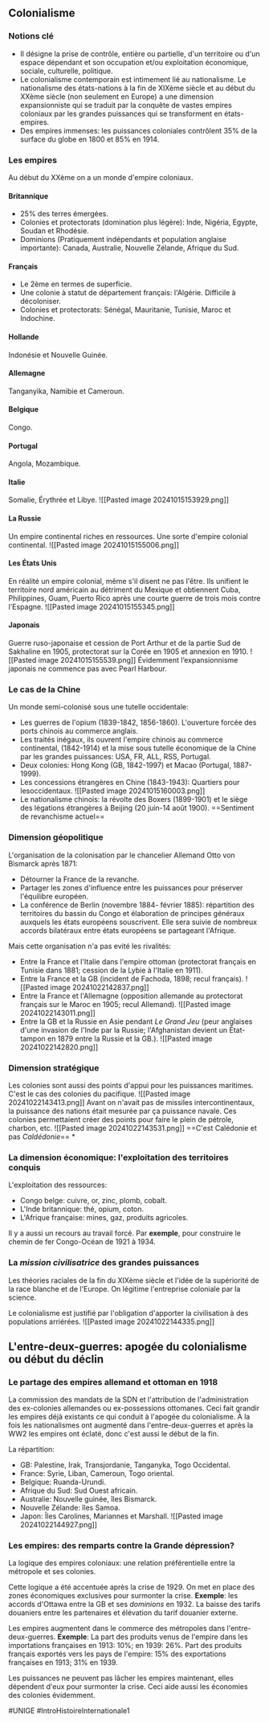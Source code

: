 ## Colonialisme
### Notions clé
- Il désigne la prise de contrôle, entière ou partielle, d'un territoire ou d'un espace dépendant et son occupation et/ou exploitation économique, sociale, culturelle, politique.
- Le colonialisme contemporain est intimement lié au nationalisme. Le nationalisme des états-nations à la fin de XIXème siècle et au début du XXème siècle (non seulement en Europe) a une dimension expansionniste qui se traduit par la conquête de vastes empires coloniaux par les grandes puissances qui se transforment en états-empires.
- Des empires immenses: les puissances coloniales contrôlent 35% de la surface du globe en 1800 et 85% en 1914.
### Les empires
Au début du XXème on a un monde d'empire coloniaux.
#### Britannique
- 25% des terres émergées.
- Colonies et protectorats (domination plus légère): Inde, Nigéria, Egypte, Soudan et Rhodésie.
- Dominions (Pratiquement indépendants et population anglaise importante): Canada, Australie, Nouvelle Zélande, Afrique du Sud.
#### Français
- Le 2ème en termes de superficie.
- Une colonie à statut de département français: l'Algérie. Difficile à décoloniser.
- Colonies et protectorats: Sénégal, Mauritanie, Tunisie, Maroc et Indochine.
#### Hollande
Indonésie et Nouvelle Guinée.
#### Allemagne
Tanganyika, Namibie et Cameroun.
#### Belgique
Congo.
#### Portugal
Angola, Mozambique.
#### Italie
Somalie, Érythrée et Libye.
![[Pasted image 20241015153929.png]]
#### La Russie
Un empire continental riches en ressources. Une sorte d'empire colonial continental.
![[Pasted image 20241015155006.png]]
#### Les États Unis
En réalité un empire colonial, même s'il disent ne pas l'être. Ils unifient le territoire nord américain au détriment du Mexique et obtiennent Cuba, Philippines, Guam, Puerto Rico après une courte guerre de trois mois contre l'Espagne.
![[Pasted image 20241015155345.png]]
#### Japonais
Guerre ruso-japonaise et cession de Port Arthur et de la partie Sud de Sakhaline en 1905, protectorat sur la Corée en 1905 et annexion en 1910.
![[Pasted image 20241015155539.png]]
Évidemment l’expansionnisme japonais ne commence pas avec Pearl Harbour.
### Le cas de la Chine
Un monde semi-colonisé sous une tutelle occidentale:
- Les guerres de l'opium (1839-1842, 1856-1860). L'ouverture forcée des ports chinois au commerce anglais.
- Les traités inégaux, ils ouvrent l'empire chinois au commerce continental, (1842-1914) et la mise sous tutelle économique de la Chine par les grandes puissances: USA, FR, ALL, RSS, Portugal.
- Deux colonies: Hong Kong (GB, 1842-1997) et Macao (Portugal, 1887-1999).
- Les concessions étrangères en Chine (1843-1943): Quartiers pour lesoccidentaux.
	![[Pasted image 20241015160003.png]]
- Le nationalisme chinois: la révolte des Boxers (1899-1901) et le siège des légations étrangères à Beijing (20 juin-14 août 1900).
==Sentiment de revanchisme actuel==
### Dimension géopolitique
L'organisation de la colonisation par le chancelier Allemand Otto von Bismarck après 1871:
- Détourner la France de la revanche.
- Partager les zones d'influence entre les puissances pour préserver l'équilibre européen.
- La conférence de Berlin (novembre 1884- février 1885): répartition des territoires du bassin du Congo et élaboration de principes généraux auxquels les états européens souscrivent. Elle sera suivie de nombreux accords bilatéraux entre états européens se partageant l'Afrique.

Mais cette organisation n'a pas evité les rivalités:
- Entre la France et l'Italie dans l'empire ottoman (protectorat français en Tunisie dans 1881; cession de la Lybie à l'Italie en 1911).
- Entre la France et la GB (incident de Fachoda, 1898; recul français).
	![[Pasted image 20241022142837.png]]
- Entre la France et l'Allemagne (opposition allemande au protectorat français sur le Maroc en 1905; recul Allemand).
	![[Pasted image 20241022143011.png]]
- Entre la GB et la Russie en Asie pendant *Le Grand Jeu* (peur anglaises d'une invasion de l'Inde par la Russie; l'Afghanistan devient un État-tampon en 1879 entre la Russie et la GB.).
	![[Pasted image 20241022142820.png]]
### Dimension stratégique
Les colonies sont aussi des points d'appui pour les puissances maritimes. C'est le cas des colonies du pacifique.
![[Pasted image 20241022143413.png]]
Avant on n'avait pas de missiles intercontinentaux, la puissance des nations était mesurée par ça puissance navale. Ces colonies permettaient créer des points pour faire le plein de pétrole, charbon, etc.
![[Pasted image 20241022143531.png]]
==C'est Calédonie et pas *Caldédonie*== *
### La dimension économique: l'exploitation des territoires conquis
L'exploitation des ressources:
- Congo belge: cuivre, or, zinc, plomb, cobalt.
- L'Inde britannique: thé, opium, coton.
- L'Afrique française: mines, gaz, produits agricoles.

Il y a aussi un recours au travail forcé. Par **exemple**, pour construire le chemin de fer Congo-Océan de 1921 à 1934.
### La *mission civilisatrice* des grandes puissances
Les théories raciales de la fin du XIXème siècle et l'idée de la supériorité de la race blanche et de l'Europe. On légitime l'entreprise coloniale par la science.

Le colonialisme est justifié par l'obligation d'apporter la civilisation à des populations arriérées.
![[Pasted image 20241022144335.png]]
## L'entre-deux-guerres: apogée du colonialisme ou début du déclin
### Le partage des empires allemand et ottoman en 1918
La commission des mandats de la SDN et l'attribution de l'administration des ex-colonies allemandes ou ex-possessions ottomanes. Ceci fait grandir les empires déjà existants ce qui conduit à l'apogée du colonialisme. À la fois les nationalismes ont augmenté dans l'entre-deux-guerres et après la WW2 les empires ont éclaté, donc c'est aussi le début de la fin.

La répartition:
- GB: Palestine, Irak, Transjordanie, Tanganyka, Togo Occidental.
- France: Syrie, Liban, Cameroun, Togo oriental.
- Belgique: Ruanda-Urundi.
- Afrique du Sud: Sud Ouest africain.
- Australie: Nouvelle guinée, îles Bismarck.
- Nouvelle Zélande: îles Samoa.
- Japon: Îles Carolines, Mariannes et Marshall.
![[Pasted image 20241022144927.png]]
### Les empires: des remparts contre la Grande dépression?
La logique des empires coloniaux: une relation préférentielle entre la métropole et ses colonies.

Cette logique a été accentuée après la crise de 1929. On met en place des zones économiques exclusives pour surmonter la crise. **Exemple**: les accords d'Ottawa entre la GB et ses *dominions* en 1932. La baisse des tarifs douaniers entre les partenaires et élévation du tarif douanier externe.

Les empires augmentent dans le commerce des métropoles dans l'entre-deux-guerres. **Exemple**: La part des produits venus  de l'empire dans les importations françaises en 1913: 10%; en 1939: 26%. Part des produits français exportés vers les pays de l'empire: 15% des exportations françaises en 1913; 31% en 1939.

Les puissances ne peuvent pas lâcher les empires maintenant, elles dépendent d'eux pour surmonter la crise. Ceci aide aussi les économies des colonies évidemment.

#UNIGE 
#IntroHistoireInternationale1